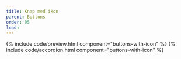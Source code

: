 ```yaml
---
title: Knap med ikon
parent: Buttons
order: 05
lead: 
---
```

{% include code/preview.html component="buttons-with-icon" %}
{% include code/accordion.html component="buttons-with-icon" %}

